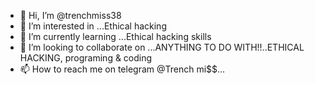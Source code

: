 - 👋 Hi, I’m @trenchmiss38
- 👀 I’m interested in ...Ethical hacking
- 🌱 I’m currently learning ...Ethical hacking skills
- 💞️ I’m looking to collaborate on ...ANYTHING TO DO WITH!!..ETHICAL HACKING, programing & coding
- 📫 How to reach me on telegram @Trench mi$$...

<!---
trenchmiss38/trenchmiss38 is a ✨ special ✨ repository because its `README.md` (this file) appears on your GitHub profile.
You can click the Preview link to take a look at your changes.
--->
